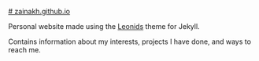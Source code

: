 [# zainakh.github.io](https://zainakh.github.io)

Personal website made using the [Leonids](https://github.com/renyuanz/leonids) theme for Jekyll.

Contains information about my interests, projects I have done, and ways to reach me.
